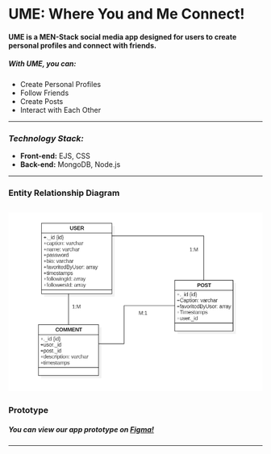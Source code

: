 # UME: Where You and Me Connect!

#### UME is a MEN-Stack social media app designed for users to create personal profiles and connect with friends.

##### _With UME, you can:_

- Create Personal Profiles
- Follow Friends
- Create Posts
- Interact with Each Other

---

### _Technology Stack:_

- **Front-end:** EJS, CSS
- **Back-end:** MongoDB, Node.js

---

### Entity Relationship Diagram

## ![ERD](./images/image.png)

### Prototype

##### You can view our app prototype on [Figma!](https://www.figma.com/design/eDMvcsURIvutKbY7duoxe0/UME?node-id=31-511&t=yuzEu3rNqDhepziH-1)

---
